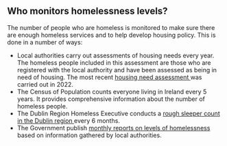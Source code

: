 ##  Who monitors homelessness levels?

The number of people who are homeless is monitored to make sure there are
enough homeless services and to help develop housing policy. This is done in a
number of ways:

  * Local authorities carry out assessments of housing needs every year. The homeless people included in this assessment are those who are registered with the local authority and have been assessed as being in need of housing. The most recent [ housing need assessment ](https://www.gov.ie/en/publication/862a4-summary-of-social-housing-assessments-2022-key-findings/) was carried out in 2022. 
  * The Census of Population counts everyone living in Ireland every 5 years. It provides comprehensive information about the number of homeless people. 
  * The Dublin Region Homeless Executive conducts a [ rough sleeper count in the Dublin region ](https://www.homelessdublin.ie/info/figures?type=rough-sleeper-count&year=) every 6 months. 
  * The Government publish [ monthly reports on levels of homelessness ](https://www.gov.ie/en/collection/80ea8-homelessness-data/) based on information gathered by local authorities. 
